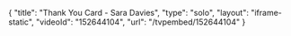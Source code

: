 {
    "title": "Thank You Card - Sara Davies",
    "type": "solo",
    "layout": "iframe-static",
    "videoId": "152644104",
    "url": "\/tvpembed\/152644104"
}